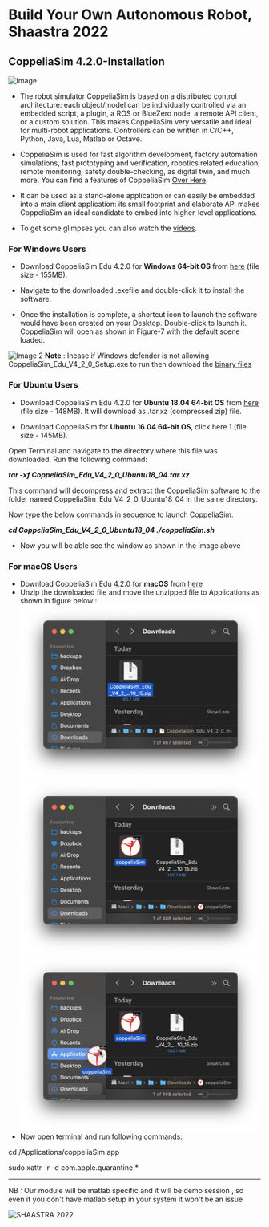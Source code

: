 
# Build Your Own Autonomous Robot, Shaastra 2022

##  CoppeliaSim 4.2.0-Installation

![Image](https://www.coppeliarobotics.com/images/a.jpg)
 
- The robot simulator CoppeliaSim is based on a distributed control architecture: each object/model can be individually controlled via an embedded script, a plugin, a ROS or BlueZero node, a remote API client, or a custom solution. This makes CoppeliaSim very versatile and ideal for multi-robot applications. Controllers can be written in C/C++, Python, Java, Lua, Matlab or Octave.

- CoppeliaSim is used for fast algorithm development, factory automation simulations, fast prototyping and verification, robotics related education, remote monitoring, safety double-checking, as digital twin, and much more. You can find a features of CoppeliaSim [Over Here](https://www.coppeliarobotics.com/features).

- It can be used as a stand-alone application or can easily be embedded into a main client application: its small footprint and elaborate API makes CoppeliaSim an ideal candidate to embed into higher-level applications.
- To get some glimpses you can also watch the [videos](https://coppeliarobotics.com/videos).

### For Windows Users 
- Download CoppeliaSim Edu 4.2.0 for **Windows 64-bit OS** from [here](https://www.coppeliarobotics.com/files/CoppeliaSim_Edu_V4_2_0_Setup.exe) (file size - 155MB).

- Navigate to the downloaded .exefile and double-click it to install the software.

- Once the installation is complete, a shortcut icon to launch the software would have been created on your Desktop. Double-click to launch it. CoppeliaSim will open as shown in Figure-7 with the default scene loaded.

![Image 2](https://raw.githubusercontent.com/kalindkaria/typora-md-assets/master/maze_bot/assets/task_0/sw_install/windows/13_CoppeliaSim_first_launch.png)
**Note** : Incase if Windows defender is not allowing CoppeliaSim_Edu_V4_2_0_Setup.exe to run then download the [binary files](https://www.coppeliarobotics.com/files/CoppeliaSim_Edu_V4_2_0_Win.zip) 

### For Ubuntu Users

- Download CoppeliaSim Edu 4.2.0 for **Ubuntu 18.04 64-bit OS** from [here](https://www.coppeliarobotics.com/files/CoppeliaSim_Edu_V4_2_0_Ubuntu18_04.tar.xz) (file size - 148MB). It will download as .tar.xz (compressed zip) file.

- Download CoppeliaSim for **Ubuntu 16.04 64-bit OS**, click here 1 (file size - 145MB).

Open Terminal and navigate to the directory where this file was downloaded. Run the following command:

***tar -xf CoppeliaSim_Edu_V4_2_0_Ubuntu18_04.tar.xz***

This command will decompress and extract the CoppeliaSim software to the folder named CoppeliaSim_Edu_V4_2_0_Ubuntu18_04 in the same directory.

Now type the below commands in sequence to launch CoppeliaSim.

***cd CoppeliaSim_Edu_V4_2_0_Ubuntu18_04
./coppeliaSim.sh***

- Now you will be able see the window as shown in the image above

### For macOS Users

- Download CoppeliaSim Edu 4.2.0 for **macOS** from [here](https://www.coppeliarobotics.com/files/CoppeliaSim_Edu_V4_2_0_macOS10_15.zip)
- Unzip the downloaded file and move the unzipped file to Applications as shown in figure below :
![Image 3](https://raw.githubusercontent.com/saurabhcosmos/milkyway/main/images/cop1.png) ![image](https://raw.githubusercontent.com/saurabhcosmos/milkyway/main/images/cop2.png)
![Image 4](https://raw.githubusercontent.com/saurabhcosmos/milkyway/main/images/cop4.png)
- Now open terminal and run following commands:

cd /Applications/coppeliaSim.app

sudo xattr -r -d com.apple.quarantine * 
<hr>

NB : Our module will be matlab specific and it will be demo session , so even if you don't have matlab setup in your system it won't be an issue

<img src="https://ca22.shaastra.org/static/media/Shaastra_logo.fa85cd9f.png" alt="SHAASTRA 2022" width="200" height="150">
